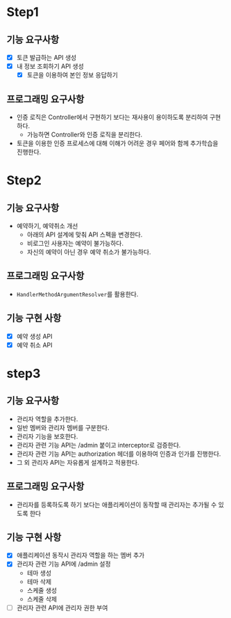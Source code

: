 # Step1

## 기능 요구사항

- [x] 토큰 발급하는 API 생성
- [x] 내 정보 조회하기 API 생성
    - [x] 토큰을 이용하여 본인 정보 응답하기

## 프로그래밍 요구사항

- 인증 로직은 Controller에서 구현하기 보다는 재사용이 용이하도록 분리하여 구현하다.
    - 가능하면 Controller와 인증 로직을 분리한다.
- 토큰을 이용한 인증 프로세스에 대해 이해가 어려운 경우 페어와 함께 추가학습을 진행한다.

# Step2

## 기능 요구사항

- 예약하기, 예약취소 개선
    - 아래의 API 설계에 맞춰 API 스펙을 변경한다.
    - 비로그인 사용자는 예약이 불가능하다.
    - 자신의 예약이 아닌 경우 예약 취소가 불가능하다.

## 프로그래밍 요구사항

- `HandlerMethodArgumentResolver`를 활용한다.

## 기능 구현 사항

- [x] 예약 생성 API
- [x] 예약 취소 API

# step3

## 기능 요구사항

- 관리자 역할을 추가한다.
- 일반 멤버와 관리자 멤버를 구분한다.
- 관리자 기능을 보호한다.
- 관리자 관련 기능 API는 /admin 붙이고 interceptor로 검증한다.
- 관리자 관련 기능 API는 authorization 헤더를 이용하여 인증과 인가를 진행한다.
- 그 외 관리자 API는 자유롭게 설계하고 적용한다.

## 프로그래밍 요구사항

- 관리자를 등록하도록 하기 보다는 애플리케이션이 동작할 때 관리자는 추가될 수 있도록 한다

## 기능 구현 사항

- [x] 애플리케이션 동작시 관리자 역할을 하는 멤버 추가
- [x] 관리자 관련 기능 API에 /admin 설정
    - 테마 생성
    - 테마 삭제
    - 스케줄 생성
    - 스케줄 삭제
- [ ] 관리자 관련 API에 관리자 권한 부여